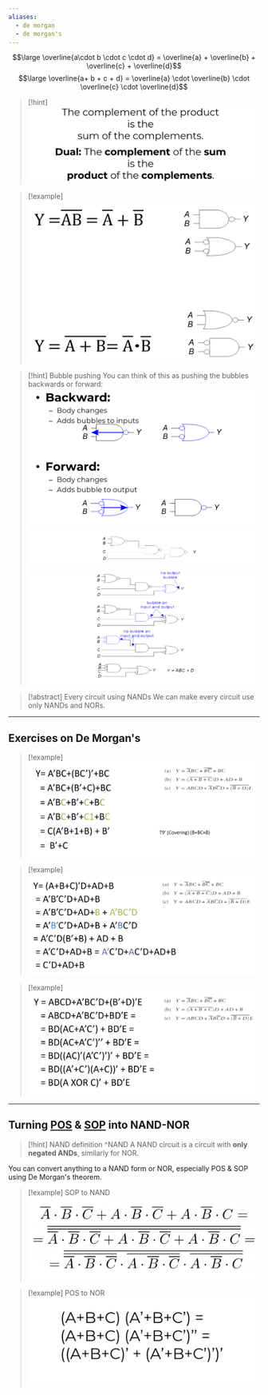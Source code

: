 ```yaml
---
aliases:
  - de morgan
  - de morgan's
---
```

$$\large \overline{a\cdot b \cdot c \cdot d} = \overline{a} + \overline{b} + \overline{c} + \overline{d}$$
$$\large \overline{a+ b + c + d} = \overline{a} \cdot \overline{b} \cdot \overline{c} \cdot \overline{d}$$

> [!hint]
> ![](../z_images/Pasted%20image%2020241217124116.png)

> [!example]
> ![](../z_images/Pasted%20image%2020241217124320.png)

> [!hint] Bubble pushing
> You can think of this as pushing the bubbles backwards or forward:
> ![](../z_images/Pasted%20image%2020250113134739.png)
> ![](../z_images/Pasted%20image%2020250113135454.png)![](../z_images/Pasted%20image%2020250113135051.png)

> [!abstract] Every circuit using NANDs
> We can make every circuit use only NANDs and NORs.

---

## Exercises on De Morgan's

> [!example]
> ![](../z_images/Pasted%20image%2020250113135732.png)

> [!example]
> ![](../z_images/Pasted%20image%2020250113135749.png)

> [!example]
> ![](../z_images/Pasted%20image%2020250113135802.png)

---

## Turning [POS](5.%20SOP%20&%20POS.md) & [SOP](5.%20SOP%20&%20POS.md) into NAND-NOR

> [!hint] NAND definition ^NAND
> A NAND circuit is a circuit with **only negated ANDs**, similarly for NOR.

You can convert anything to a NAND form or NOR, especially POS & SOP using De Morgan's theorem.

> [!example] SOP to NAND
> ![](../z_images/Pasted%20image%2020250113140924.png)

> [!example] POS to NOR
> ![](../z_images/Pasted%20image%2020250113141342.png)
